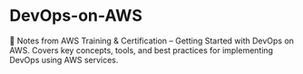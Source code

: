 # DevOps-on-AWS
📘 Notes from AWS Training &amp; Certification – Getting Started with DevOps on AWS. Covers key concepts, tools, and best practices for implementing DevOps using AWS services.
